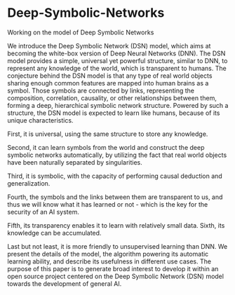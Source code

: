 # Deep-Symbolic-Networks
Working on the model of Deep Symbolic Networks 

We introduce the Deep Symbolic Network (DSN) model,
which aims at becoming the white-box version of Deep Neural Networks
(DNN). The DSN model provides a simple, universal yet powerful
structure, similar to DNN, to represent any knowledge of the world,
which is transparent to humans. The conjecture behind the DSN model
is that any type of real world objects sharing enough common
features are mapped into human brains as a symbol. Those symbols are
connected by links, representing the composition, correlation,
causality, or other relationships between them, forming a deep,
hierarchical symbolic network structure. Powered by such a
structure, the DSN model is expected to learn like humans, because
of its unique characteristics. 
    
First, it is universal, using the same structure to store any knowledge. 
    
Second, it can learn symbols from the world and construct the deep symbolic networks automatically, by utilizing the fact that real world objects have been naturally separated by singularities.  
    
Third, it is symbolic, with the capacity of performing causal deduction and generalization.
    
Fourth, the symbols and the links between them are transparent to us, and thus we will know what it has learned or not - which is the key for the security of an AI system. 
    
Fifth, its transparency enables it to learn with relatively small data. Sixth, its knowledge can be accumulated. 
    
Last but not least, it is more friendly to unsupervised learning than DNN. We present the details of the model, the algorithm powering its automatic learning ability, and describe its usefulness in different use cases. The purpose of this paper is to generate broad interest to develop it within an open source project centered on the Deep Symbolic Network (DSN) model towards the development of general AI.  
